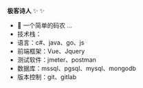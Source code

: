 **极客诗人** ✨ ✨ 


- 🔭 一个简单的码农 ...
- 技术栈：
- 语言：c#、java、go、js
- 前端框架：Vue、Jquery
- 测试软件：jmeter、postman
- 数据库：mssql、pgsql、mysql、mongodb
- 版本控制：git、gitlab
